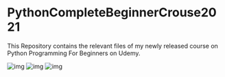 # PythonCompleteBeginnerCrouse2021

This Repository contains the relevant files of my newly released course on Python Programming For Beginners on Udemy.

![img](http://i.imgur.com.png/dimaedunov/SmallLogoMakr-0xnb0o.png)
![img](http://i.imgur.com.png/SmallLogoMakr-0xnb0o.png)
![img](http://i.imgur.com.png/yourfilename.png)


